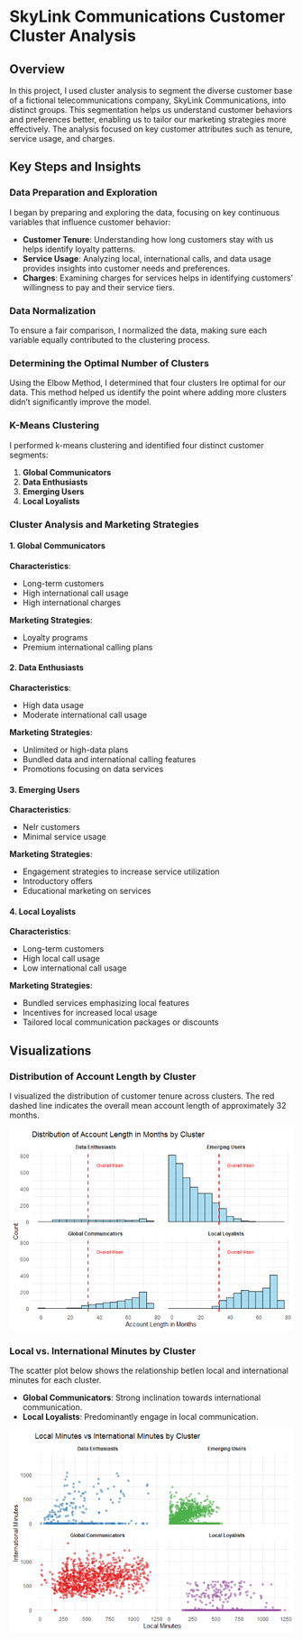 # SkyLink Communications Customer Cluster Analysis

## Overview

In this project, I used cluster analysis to segment the diverse customer base of  a fictional telecommunications company, SkyLink Communications, into distinct groups. This segmentation helps us understand customer behaviors and preferences better, enabling us to tailor our marketing strategies more effectively. The analysis focused on key customer attributes such as tenure, service usage, and charges.

## Key Steps and Insights

### Data Preparation and Exploration

I began by preparing and exploring the data, focusing on key continuous variables that influence customer behavior:

- **Customer Tenure**: Understanding how long customers stay with us helps identify loyalty patterns.
- **Service Usage**: Analyzing local, international calls, and data usage provides insights into customer needs and preferences.
- **Charges**: Examining charges for services helps in identifying customers' willingness to pay and their service tiers.

### Data Normalization

To ensure a fair comparison, I normalized the data, making sure each variable equally contributed to the clustering process.

### Determining the Optimal Number of Clusters

Using the Elbow Method, I determined that four clusters Ire optimal for our data. This method helped us identify the point where adding more clusters didn’t significantly improve the model.

### K-Means Clustering

I performed k-means clustering and identified four distinct customer segments:

1. **Global Communicators**
2. **Data Enthusiasts**
3. **Emerging Users**
4. **Local Loyalists**

### Cluster Analysis and Marketing Strategies

#### 1. Global Communicators

**Characteristics**:
- Long-term customers
- High international call usage
- High international charges

**Marketing Strategies**:
- Loyalty programs
- Premium international calling plans

#### 2. Data Enthusiasts

**Characteristics**:
- High data usage
- Moderate international call usage

**Marketing Strategies**:
- Unlimited or high-data plans
- Bundled data and international calling features
- Promotions focusing on data services

#### 3. Emerging Users

**Characteristics**:
- NeIr customers
- Minimal service usage

**Marketing Strategies**:
- Engagement strategies to increase service utilization
- Introductory offers
- Educational marketing on services

#### 4. Local Loyalists

**Characteristics**:
- Long-term customers
- High local call usage
- Low international call usage

**Marketing Strategies**:
- Bundled services emphasizing local features
- Incentives for increased local usage
- Tailored local communication packages or discounts

## Visualizations

### Distribution of Account Length by Cluster

I visualized the distribution of customer tenure across clusters. The red dashed line indicates the overall mean account length of approximately 32 months.

![Distribution of Account Length in Months by Cluster](../images/cluster/unnamed-chunk-18-1.png)

### Local vs. International Minutes by Cluster

The scatter plot below shows the relationship betIen local and international minutes for each cluster.

- **Global Communicators**: Strong inclination towards international communication.
- **Local Loyalists**: Predominantly engage in local communication.

![Local Minutes vs International Minutes by Cluster](../images/cluster/unnamed-chunk-19-1.png)
